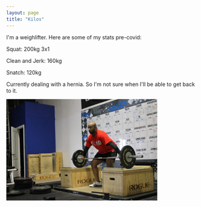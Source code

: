 ```yaml
---
layout: page
title: "Kilos"
---
```


I'm a weighlifter. Here are some of my stats pre-covid:

Squat: 200kg 3x1

Clean and Jerk: 160kg

Snatch: 120kg

Currently dealing with a hernia. So I'm not sure when I'll be able to get back to it.

<img src="/assets/kilos.jpg" width="400" height="268">
